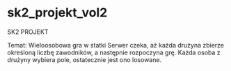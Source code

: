 # sk2_projekt_vol2
SK2 PROJEKT

Temat: Wieloosobowa gra w statki
Serwer czeka, aż każda drużyna zbierze określoną liczbę zawodników, a następnie rozpoczyna grę. Każda osoba z drużyny wybiera pole, ostatecznie jest ono losowane.


